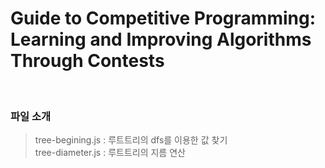 # Guide to Competitive Programming: Learning and Improving Algorithms Through Contests

<br>

### 파일 소개

> tree-begining.js : 루트트리의 dfs를 이용한 값 찾기 <br>
> tree-diameter.js : 루트트리의 지름 연산 <br>

<br>
